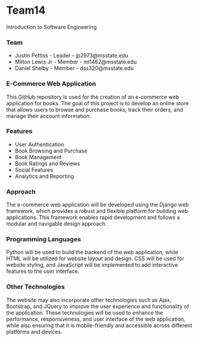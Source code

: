 # Team14
Introduction to Software Engineering

<h3>Team</h3>
<ul>
  <li>Justin Pettiss - Leader - jp2973@msstate.edu </li>
  <li>Milton Lewis Jr - Member - ml1462@msstate.edu </li>

  <li>Daniel Shelby - Member - dss320@msstate.edu </li>
</ul>

<h3>E-Commerce Web Application</h3>
<p>This GitHub repository is used for the creation of an e-commerce web application for books. The goal of this project is to develop an online store that allows users to browse and purchase books, track their orders, and manage their account information. </p>

<h3>Features</h3>
<ul>
  <li>User Authentication</li>
  <li>Book Browsing and Purchase</li>
  <li>Book Management</li>
  <li>Book Ratings and Reviews</li>
  <li>Social Features</li>
  <li>Analytics and Reporting</li>
</ul>

<h3>Approach</h3>

<p>The e-commerce web application will be developed using the Django web framework, which provides a robust and flexible platform for building web applications. This framework enables rapid development and follows a modular and navigable design approach.</p>

<h3>Programming Languages</h3>

<p>Python will be used to build the backend of the web application, while HTML will be utilized for website layout and design. CSS will be used for website styling, and JavaScript will be implemented to add interactive features to the user interface.</p>

<h3>Other Technologies</h3>

<p>The website may also incorporate other technologies such as Ajax, Bootstrap, and JQuery to improve the user experience and functionality of the application. These technologies will be used to enhance the performance, responsiveness, and user interface of the web application, while also ensuring that it is mobile-friendly and accessible across different platforms and devices.</p>
